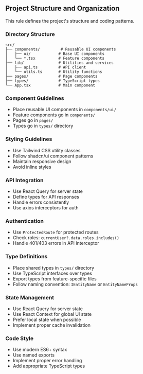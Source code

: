 ## Project Structure and Organization

This rule defines the project's structure and coding patterns.

### Directory Structure
```
src/
├── components/         # Reusable UI components
│   ├── ui/            # Base UI components
│   └── *.tsx          # Feature components
├── lib/               # Utilities and services
│   ├── api.ts         # API client
│   └── utils.ts       # Utility functions
├── pages/             # Page components
├── types/             # TypeScript types
└── App.tsx            # Main component
```

### Component Guidelines
- Place reusable UI components in `components/ui/`
- Feature components go in `components/`
- Pages go in `pages/`
- Types go in `types/` directory

### Styling Guidelines
- Use Tailwind CSS utility classes
- Follow shadcn/ui component patterns
- Maintain responsive design
- Avoid inline styles

### API Integration
- Use React Query for server state
- Define types for API responses
- Handle errors consistently
- Use axios interceptors for auth

### Authentication
- Use `ProtectedRoute` for protected routes
- Check roles: `currentUser?.data.roles.includes()`
- Handle 401/403 errors in API interceptor

### Type Definitions
- Place shared types in `types/` directory
- Use TypeScript interfaces over types
- Export types from feature-specific files
- Follow naming convention: `IEntityName` or `EntityNameProps`

### State Management
- Use React Query for server state
- Use React Context for global UI state
- Prefer local state when possible
- Implement proper cache invalidation

### Code Style
- Use modern ES6+ syntax
- Use named exports
- Implement proper error handling
- Add appropriate TypeScript types 